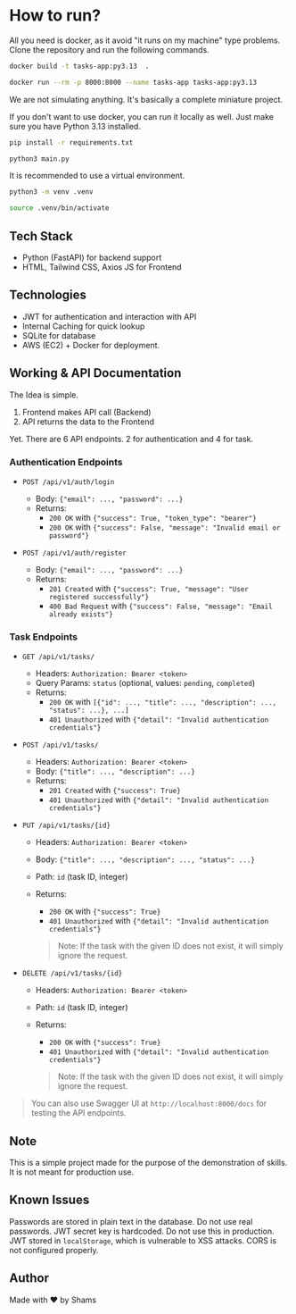 # How to run? 

All you need is docker, as it avoid "it runs on my machine" type problems.
Clone the repository and run the following commands.

```bash
docker build -t tasks-app:py3.13  .
```

```bash
docker run --rm -p 8000:8000 --name tasks-app tasks-app:py3.13
```

We are not simulating anything. It's basically a complete miniature project.

If you don't want to use docker, you can run it locally as well. Just make sure you have Python 3.13 installed.

```bash
pip install -r requirements.txt
```

```bash
python3 main.py
```

It is recommended to use a virtual environment.

```bash
python3 -m venv .venv
```

```bash
source .venv/bin/activate
```

## Tech Stack

- Python (FastAPI) for backend support
- HTML, Tailwind CSS, Axios JS for Frontend

## Technologies

- JWT for authentication and interaction with API
- Internal Caching for quick lookup
- SQLite for database
- AWS (EC2) + Docker for deployment.

## Working & API Documentation

The Idea is simple. 
1. Frontend makes API call (Backend)
2. API returns the data to the Frontend

Yet. There are 6 API endpoints. 2 for authentication and 4 for task.

### Authentication Endpoints

- `POST /api/v1/auth/login`
	- Body: `{"email": ..., "password": ...}`
	- Returns: 
        - `200 OK` with `{"success": True, "token_type": "bearer"}`
        - `200 OK` with `{"success": False, "message": "Invalid email or password"}`

- `POST /api/v1/auth/register`
    - Body: `{"email": ..., "password": ...}`
    - Returns:
        - `201 Created` with `{"success": True, "message": "User registered successfully"}`
        - `400 Bad Request` with `{"success": False, "message": "Email already exists"}`

### Task Endpoints

- `GET /api/v1/tasks/`
    - Headers: `Authorization: Bearer <token>`
    - Query Params: `status` (optional, values: `pending`, `completed`)
    - Returns:
        - `200 OK` with `[{"id": ..., "title": ..., "description": ..., "status": ...}, ...]`
        - `401 Unauthorized` with `{"detail": "Invalid authentication credentials"}`

- `POST /api/v1/tasks/`
    - Headers: `Authorization: Bearer <token>`
    - Body: `{"title": ..., "description": ...}`
    - Returns:
        - `201 Created` with `{"success": True}`
        - `401 Unauthorized` with `{"detail": "Invalid authentication credentials"}`

- `PUT /api/v1/tasks/{id}`
    - Headers: `Authorization: Bearer <token>`
    - Body: `{"title": ..., "description": ..., "status": ...}`
    - Path: `id` (task ID, integer)
    - Returns:
        - `200 OK` with `{"success": True}`
        - `401 Unauthorized` with `{"detail": "Invalid authentication credentials"}`

        > Note: If the task with the given ID does not exist, it will simply ignore the request.

- `DELETE /api/v1/tasks/{id}`
    - Headers: `Authorization: Bearer <token>`
    - Path: `id` (task ID, integer)
    - Returns:
        - `200 OK` with `{"success": True}`
        - `401 Unauthorized` with `{"detail": "Invalid authentication credentials"}`

        > Note: If the task with the given ID does not exist, it will simply ignore the request.

> You can also use Swagger UI at `http://localhost:8000/docs` for testing the API endpoints.

## Note

This is a simple project made for the purpose of the demonstration of skills. It is not meant for production use.

## Known Issues

Passwords are stored in plain text in the database. Do not use real passwords.
JWT secret key is hardcoded. Do not use this in production.
JWT stored in `localStorage`, which is vulnerable to XSS attacks.
CORS is not configured properly.

## Author

Made with ❤️ by Shams
